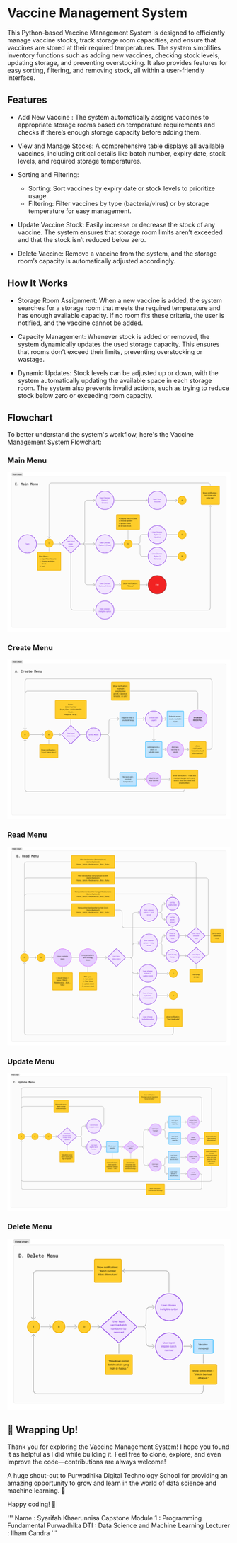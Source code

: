 # Vaccine Management System
This Python-based Vaccine Management System is designed to efficiently manage vaccine stocks, track storage room capacities, and ensure that vaccines are stored at their required temperatures. The system simplifies inventory functions such as adding new vaccines, checking stock levels, updating storage, and preventing overstocking. It also provides features for easy sorting, filtering, and removing stock, all within a user-friendly interface.

## Features
* Add New Vaccine : The system automatically assigns vaccines to appropriate storage rooms based on temperature requirements and checks if there’s enough storage capacity before adding them.

* View and Manage Stocks: A comprehensive table displays all available vaccines, including critical details like batch number, expiry date, stock levels, and required storage temperatures.

* Sorting and Filtering:
    * Sorting: Sort vaccines by expiry date or stock levels to prioritize usage.
    * Filtering: Filter vaccines by type (bacteria/virus) or by storage temperature for easy management.

* Update Vaccine Stock: Easily increase or decrease the stock of any vaccine. The system ensures that storage room limits aren’t exceeded and that the stock isn’t reduced below zero.

* Delete Vaccine: Remove a vaccine from the system, and the storage room’s capacity is automatically adjusted accordingly.

## How It Works
* Storage Room Assignment: When a new vaccine is added, the system searches for a storage room that meets the required temperature and has enough available capacity. If no room fits these criteria, the user is notified, and the vaccine cannot be added.

* Capacity Management: Whenever stock is added or removed, the system dynamically updates the used storage capacity. This ensures that rooms don’t exceed their limits, preventing overstocking or wastage.

* Dynamic Updates: Stock levels can be adjusted up or down, with the system automatically updating the available space in each storage room. The system also prevents invalid actions, such as trying to reduce stock below zero or exceeding room capacity.

## Flowchart
To better understand the system's workflow, here's the Vaccine Management System Flowchart:

### Main Menu
![image](main.jpg)

### Create Menu
![image](create.jpg)

### Read Menu
![image](read.jpg)

### Update Menu
![image](update.jpg)

### Delete Menu
![image](delete.jpg)

## 🎉 Wrapping Up!
Thank you for exploring the Vaccine Management System! I hope you found it as helpful as I did while building it. Feel free to clone, explore, and even improve the code—contributions are always welcome!

A huge shout-out to Purwadhika Digital Technology School for providing an amazing opportunity to grow and learn in the world of data science and machine learning. 🙌

Happy coding! 🚀

'''
Name                : Syarifah Khaerunnisa
Capstone Module 1   : Programming Fundamental
Purwadhika DTI      : Data Science and Machine Learning
Lecturer            : Ilham Candra
'''

